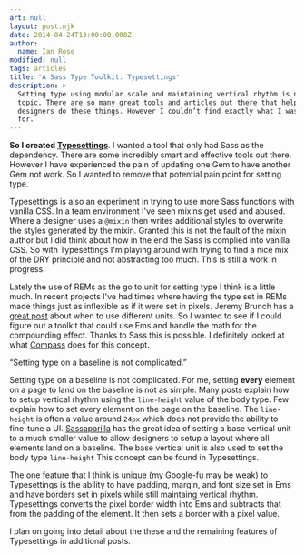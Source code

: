 ```yaml
---
art: null
layout: post.njk
date: 2014-04-24T13:00:00.000Z
author:
  name: Ian Rose
modified: null
tags: articles
title: 'A Sass Type Toolkit: Typesettings'
description: >-
  Setting type using modular scale and maintaining vertical rhythm is not a new
  topic. There are so many great tools and articles out there that help
  designers do these things. However I couldn’t find exactly what I was looking
  for.
---
```


**So I created [Typesettings](http://typesettings.io)**. I wanted a tool that only had Sass as the dependency. There are some incredibly smart and effective tools out there. However I have experienced the pain of updating one Gem to have another Gem not work. So I wanted to remove that potential pain point for setting type.

Typesettings is also an experiment in trying to use more Sass functions with vanilla CSS. In a team environment I've seen mixins get used and abused. Where a designer uses a `@mixin` then writes additional styles to overwrite the styles generated by the mixin. Granted this is not the fault of the mixin author but I did think about how in the end the Sass is complied into vanilla CSS. So with Typesettings I'm playing around with trying to find a nice mix of the DRY principle and not abstracting too much. This is still a work in progress.

Lately the use of REMs as the go to unit for setting type I think is a little much. In recent projects I've had times where having the type set in REMs made things just as inflexible as if it were set in pixels. Jeremy Brunch has a [great post](http://j.eremy.net/confused-about-rem-and-em/) about when to use different units. So I wanted to see if I could figure out a toolkit that could use Ems and handle the math for the compounding effect. Thanks to Sass this is possible. I definitely looked at what [Compass](http://compass-style.org/reference/compass/typography/vertical_rhythm/) does for this concept.

<aside class="pullquote left">
<p>“Setting type on a baseline is not complicated.”</p>
</aside>

Setting type on a baseline is not complicated. For me, setting **every** element on a page to land on the baseline is not as simple. Many posts explain how to setup vertical rhythm using the `line-height` value of the body type. Few explain how to set every element on the page on the baseline. The `line-height` is often a value around `24px` which does not provide the ability to fine-tune a UI. [Sassaparilla](http://sass.fffunction.co/) has the great idea of setting a base vertical unit to a much smaller value to allow designers to setup a layout where all elements land on a baseline. The base vertical unit is also used to set the body type `line-height` This concept can be found in Typesettings.

The one feature that I think is unique (my Google-fu may be weak) to Typesettings is the ability to have padding, margin, and font size set in Ems and have borders set in pixels while still maintaing vertical rhythm. Typesettings converts the pixel border width into Ems and subtracts that from the padding of the element. It then sets a border with a pixel value.

I plan on going into detail about the these and the remaining features of Typesettings in additional posts.
